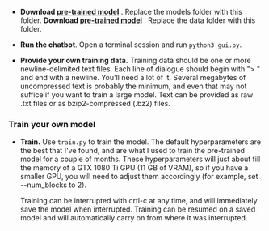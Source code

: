 
- **Download [pre-trained model](https://drive.google.com/uc?id=1OZgzVYTLXSK4-CuFV6z1rtMKtHv-AFLc&export=download)** . Replace the models folder with this folder.
**Download [pre-trained model](https://drive.google.com/uc?id=1M2Rxr2IyHuV_3yHgvz5FqWKYUF1BVX58&export=download)** . Replace the data folder with this folder.
- **Run the chatbot**. Open a terminal session and run `python3 gui.py`.


 
- **Provide your own training data.** Training data should be one or more newline-delimited text files. Each line of dialogue should begin with "> " and end with a newline. You'll need a lot of it. Several megabytes of uncompressed text is probably the minimum, and even that may not suffice if you want to train a large model. Text can be provided as raw .txt files or as bzip2-compressed (.bz2) files.

### Train your own model

- **Train.** Use `train.py` to train the model. The default hyperparameters are the best that I've found, and are what I used to train the pre-trained model for a couple of months. These hyperparameters will just about fill the memory of a GTX 1080 Ti GPU (11 GB of VRAM), so if you have a smaller GPU, you will need to adjust them accordingly (for example, set --num_blocks to 2).

  Training can be interrupted with crtl-c at any time, and will immediately save the model when interrupted. Training can be resumed on a saved model and will automatically carry on from where it was interrupted.
